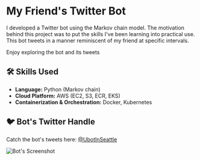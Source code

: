 # My Friend's Twitter Bot

I developed a Twitter bot using the Markov chain model. The motivation behind this project was to put the skills I've been learning into practical use. This bot tweets in a manner reminiscent of my friend at specific intervals.

Enjoy exploring the bot and its tweets

## 🛠 Skills Used
- **Language:** Python (Markov chain)
- **Cloud Platform:** AWS (EC2, S3, ECR, EKS)
- **Containerization & Orchestration:** Docker, Kubernetes

## 🐦 Bot's Twitter Handle
Catch the bot's tweets here: [@UbotInSeattle](https://twitter.com/UbotInSeattle)

![Bot's Screenshot](https://github.com/codekakitai51/u_bot/assets/130334969/dab05e32-ab05-40ea-b2ad-91a285e0a968.png)

